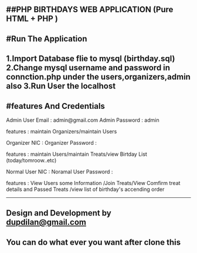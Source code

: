 ##PHP BIRTHDAYS WEB APPLICATION (Pure HTML + PHP ) 
---------------------------------------------------------------------
#Run The Application
---------------------------------------------------------------------
1.Import Database flie to mysql (birthday.sql)
2.Change mysql username and password in connction.php under the users,organizers,admin also
3.Run User the localhost
---------------------------------------------------------------------
#features And Credentials
---------------------------------------------------------------------
<Admin>
Admin User Email : admin@gmail.com
Admin Password : admin

features : maintain Organizers/maintain Users

<Organizer>
Organizer NIC : 
Organizer Password :

features : maintain Users/maintain Treats/view Birtday List (today/tomroow..etc) 

<Users>
Normal User NIC : 
Noramal User Password : 

features : View Users some Information /Join Treats/View Comfirm treat details and Passed Treats /view list of birthday's accending order

-----------------------------------------------------------------------
Design and Development by dupdilan@gmail.com 
-----------------------------------------------------------------------
You can do what ever you want after clone this
-----------------------------------------------------------------------
